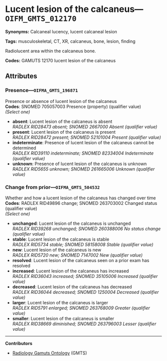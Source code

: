 # Lucent lesion of the calcaneus—`OIFM_GMTS_012170`

**Synonyms:** Calcaneal lucency, lucent calcaneal lesion

**Tags:** musculoskeletal, CT, XR, calcaneus, bone, lesion, finding

Radiolucent area within the calcaneus bone.

**Codes:** GAMUTS 12170 lucent lesion of the calcaneus

## Attributes

### Presence—`OIFMA_GMTS_196871`

Presence or absence of lucent lesion of the calcaneus  
**Codes**: SNOMED 705057003 Presence (property) (qualifier value)  
*(Select one)*

- **absent**: Lucent lesion of the calcaneus is absent  
_RADLEX RID28473 absent; SNOMED 2667000 Absent (qualifier value)_
- **present**: Lucent lesion of the calcaneus is present  
_RADLEX RID28472 present; SNOMED 52101004 Present (qualifier value)_
- **indeterminate**: Presence of lucent lesion of the calcaneus cannot be determined  
_RADLEX RID39110 indeterminate; SNOMED 82334004 Indeterminate (qualifier value)_
- **unknown**: Presence of lucent lesion of the calcaneus is unknown  
_RADLEX RID5655 unknown; SNOMED 261665006 Unknown (qualifier value)_

### Change from prior—`OIFMA_GMTS_504532`

Whether and how a lucent lesion of the calcaneus has changed over time  
**Codes**: RADLEX RID49896 change; SNOMED 263703002 Changed status (qualifier value)  
*(Select one)*

- **unchanged**: Lucent lesion of the calcaneus is unchanged  
_RADLEX RID39268 unchanged; SNOMED 260388006 No status change (qualifier value)_
- **stable**: Lucent lesion of the calcaneus is stable  
_RADLEX RID5734 stable; SNOMED 58158008 Stable (qualifier value)_
- **new**: Lucent lesion of the calcaneus is new  
_RADLEX RID5720 new; SNOMED 7147002 New (qualifier value)_
- **resolved**: Lucent lesion of the calcaneus seen on a prior exam has resolved  
- **increased**: Lucent lesion of the calcaneus has increased  
_RADLEX RID36043 increased; SNOMED 35105006 Increased (qualifier value)_
- **decreased**: Lucent lesion of the calcaneus has decreased  
_RADLEX RID36044 decreased; SNOMED 1250004 Decreased (qualifier value)_
- **larger**: Lucent lesion of the calcaneus is larger  
_RADLEX RID5791 enlarged; SNOMED 263768009 Greater (qualifier value)_
- **smaller**: Lucent lesion of the calcaneus is smaller  
_RADLEX RID38669 diminished; SNOMED 263796003 Lesser (qualifier value)_

---

**Contributors**

- [Radiology Gamuts Ontology](https://gamuts.net/) (GMTS)
